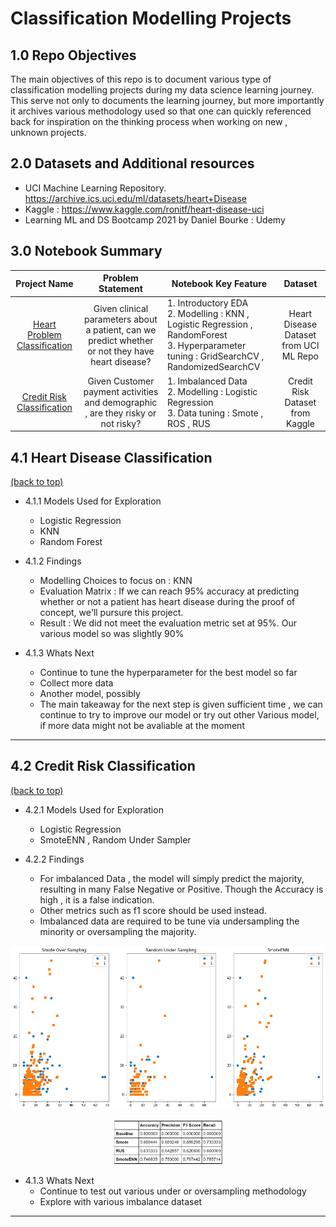 # **Classification Modelling Projects**

## 1.0 Repo Objectives
The main objectives of this repo is to document various type of classification modelling projects during my data science learning journey. This serve not only to documents the learning journey, but more importantly it archives various methodology used so that one can quickly referenced back for inspiration on the thinking process when working on new , unknown projects.

## 2.0 Datasets and Additional resources
- UCI Machine Learning Repository. https://archive.ics.uci.edu/ml/datasets/heart+Disease
- Kaggle : https://www.kaggle.com/ronitf/heart-disease-uci
- Learning ML and DS Bootcamp 2021 by Daniel Bourke : Udemy
 

<a id = 'content'><a/>
## 3.0 Notebook Summary
| Project Name | Problem Statement | Notebook Key Feature | Dataset |
|:---:|:---:|---|:---:|
| [Heart Problem Classification](https://github.com/86lekwenshiung/Classification-Modelling-Projects/blob/main/Credit_Card_Default.ipynb) | Given clinical parameters about a patient, can we predict whether or not they have heart disease? | 1. Introductory EDA<br>2. Modelling : KNN , Logistic Regression , RandomForest<br>3. Hyperparameter tuning : GridSearchCV , RandomizedSearchCV | Heart Disease Dataset from UCI ML Repo |
| [Credit Risk Classification](https://github.com/86lekwenshiung/Classification-Modelling-Projects/blob/main/Credit_Card_Default.ipynb) | Given Customer payment activities and demographic , are they risky or not risky? | 1. Imbalanced Data<br>2. Modelling : Logistic Regression<br>3. Data tuning : Smote , ROS , RUS | Credit Risk Dataset from Kaggle |

## 4.1 Heart Disease Classification
[(back to top)](#content)
- 4.1.1 Models Used for Exploration
    - Logistic Regression
    - KNN
    - Random Forest
 
 - 4.1.2 Findings
    - Modelling Choices to focus on : KNN
    - Evaluation Matrix : If we can reach 95% accuracy at predicting whether or not a patient has heart disease during the proof of concept, we'll pursure this project.
    - Result : We did not meet the evaluation metric set at 95%. Our various model so was slightly 90%
  
  - 4.1.3 Whats Next
    - Continue to tune the hyperparameter for the best model so far
    - Collect more data
    - Another model, possibly
    - The main takeaway for the next step is given sufficient time , we can continue to try to improve our model or try out other Various model, if more data might not be avaliable at the moment
___

## 4.2 Credit Risk Classification
[(back to top)](#content)
- 4.2.1 Models Used for Exploration
    - Logistic Regression
    - SmoteENN , Random Under Sampler   

- 4.2.2 Findings
    - For imbalanced Data , the model will simply predict the majority, resulting in many False Negative or Positive. Though the Accuracy is high , it is a false indication.
    - Other metrics such as f1 score should be used instead.
    - Imbalanced data are required to be tune via undersampling the minority or oversampling the majority.
    
<p align = 'center'>
    <img src = 'https://github.com/86lekwenshiung/Classification-Modelling-Projects/blob/main/Image/Smote_Method.png'>
<p/>

<p align = 'center'>
    <img src = 'https://github.com/86lekwenshiung/Classification-Modelling-Projects/blob/main/Image/classification_metrics.PNG' width =35%>
<p/>

 - 4.1.3 Whats Next
   - Continue to test out various under or oversampling methodology
   - Explore with various imbalance dataset
___

